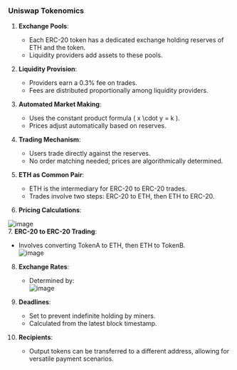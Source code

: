 ### Uniswap Tokenomics
1. **Exchange Pools**:
   - Each ERC-20 token has a dedicated exchange holding reserves of ETH and the token.
   - Liquidity providers add assets to these pools.

2. **Liquidity Provision**:
   - Providers earn a 0.3% fee on trades.
   - Fees are distributed proportionally among liquidity providers.

3. **Automated Market Making**:
   - Uses the constant product formula \( x \cdot y = k \).
   - Prices adjust automatically based on reserves.

4. **Trading Mechanism**:
   - Users trade directly against the reserves.
   - No order matching needed; prices are algorithmically determined.

5. **ETH as Common Pair**:
   - ETH is the intermediary for ERC-20 to ERC-20 trades.
   - Trades involve two steps: ERC-20 to ETH, then ETH to ERC-20.

6. **Pricing Calculations**:

![image](https://github.com/tebloxtarun/DEFI-Research/assets/170435024/c4ae43e7-3025-4a18-8b1d-095246fa383d)  
7. **ERC-20 to ERC-20 Trading**:
   - Involves converting TokenA to ETH, then ETH to TokenB.  
![image](https://github.com/tebloxtarun/DEFI-Research/assets/170435024/a72b5f18-8df8-4469-8a80-f24f24e95bdc)

8. **Exchange Rates**:
   - Determined by:  
![image](https://github.com/tebloxtarun/DEFI-Research/assets/170435024/7e80e35b-276b-4b2c-ac1e-c618b1c2d152)


9. **Deadlines**:
   - Set to prevent indefinite holding by miners.
   - Calculated from the latest block timestamp.

10. **Recipients**:
    - Output tokens can be transferred to a different address, allowing for versatile payment scenarios.
